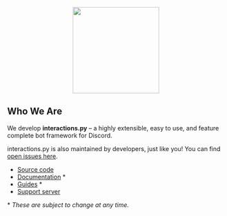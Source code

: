 <div align="center">
  <a href="https://github.com/interactions-py/interactions.py">
    <img height="200" src="https://user-images.githubusercontent.com/41456914/226150903-e51711d4-22c4-4ce0-ab2a-d163d315bda0.png" />
  </a>
</div>

## Who We Are

We develop **interactions.py** – a highly extensible, easy to use, and feature complete bot framework for Discord.

interactions.py is also maintained by developers, just like you! You can find [open issues here](https://github.com/interactions-py/interactions.py/issues). 

- [Source code](https://github.com/interactions-py/interactions.py)
- [Documentation](https://interactionspy.readthedocs.io/en/latest/) \*
- [Guides](https://interactionspy.readthedocs.io/en/latest/quickstart.html) \*
- [Support server](https://discord.gg/interactions)

\* *These are subject to change at any time.*
